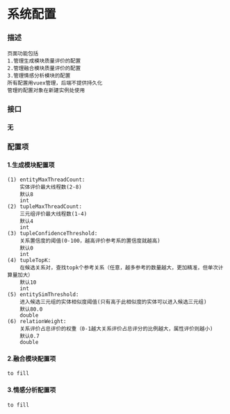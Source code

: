 # 系统配置

### 描述

```
页面功能包括
1.管理生成模块质量评价的配置
2.管理融合模块质量评价的配置
3.管理情感分析模块的配置
所有配置用vuex管理，后端不提供持久化
管理的配置对象在新建实例处使用
```
### 接口

#### 无

### 配置项
#### 1.生成模块配置项
```
(1) entityMaxThreadCount:
    实体评价最大线程数(2-8) 
    默认8
    int
(2) tupleMaxThreadCount:
    三元组评价最大线程数(1-4) 
    默认4
    int
(3) tupleConfidenceThreshold:
    关系置信度的阈值(0-100，越高评价参考系的置信度就越高) 
    默认0
    int
(4) tupleTopK:
    在候选关系对，查找topk个参考关系（任意，越多参考的数量越大，更加精准，但单次计算量加大）
    默认10
    int
(5) entitySimThreshold:
    进入候选三元组的实体相似度阈值(只有高于此相似度的实体可以进入候选三元组) 
    默认80.0
    double
(6) relationWeight:
    关系评价占总评价的权重（0-1越大关系评价占总评分的比例越大，属性评价则越小)
    默认0.7
    double
```
#### 2.融合模块配置项
```
to fill
```

#### 3.情感分析配置项
```
to fill
```
